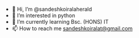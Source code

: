 - 👋 Hi, I’m @sandeshkoiralaherald
- 👀 I’m interested in python
- 🌱 I’m currently learning Bsc. (HONS) IT
- 📫 How to reach me sandeshkoiralat@gmail.com

<!---
sandeshkoiralaherald/sandeshkoiralaherald is a ✨ special ✨ repository because its `README.md` (this file) appears on your GitHub profile.
You can click the Preview link to take a look at your changes.
--->
